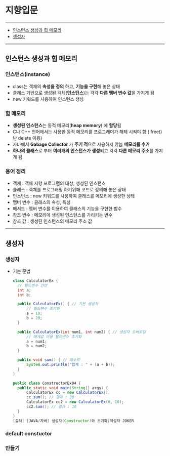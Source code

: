 # 지향입문

---

- [인스턴스 생성과 힙 메모리](##인스턴스생성과힙메모리)
- [생성자](##생성자)

---

## 인스턴스 생성과 힙 메모리

### 인스턴스(instance)

- class는 객체의 **속성을 정의** 하고, **기능을 구현**해 놓은 상태
- 클래스 기반으로 생성된 객체(**인스턴스**)는 각각 **다른 멤버 변수 값**을 가지게 됨
- new 키워드를 사용하여 인스턴스 생성

### 힘 메모리

- **생성된 인스턴스**는 동적 메모리(**heap memory**) 에 **할당**됨
- C나 C++ 언어에서는 사용한 동적 메모리를 프로그래머가 해제 시켜야 함 ( free() 난 delete 이용)
- 자바에서 **Gabage Collector** 가 **주기 적**으로 사용하지 않늠 **메모리를 수거**
- **하나의 클래스**로 부터 **여러개의 인스턴스가 생성**되고 각각 **다른 메모리 주소**를 가지게 됨

### 용어 정리
- 객체 : 객체 지향 프로그램의 대상, 생성된 인스턴스
- 클래스 : 객체를 프로그래밍 하기위해 코드로 정의해 놓은 상태
- 인스턴스 : new 키워드를 사용하여 클래스를 메모리에 생성한 상태
- 멤버 변수 : 클래스의 속성, 특성
- 메서드 : 멤버 변수를 이용하여 클래스의 기능을 구현한 함수
- 참조 변수 : 메모리에 생성된 인스턴스를 가리키는 변수
- 참조 값 : 생성된 인스턴스의 메모리 주소 값

---

## 생성자

### 생성자

- 기본 문법

  ```java
  class CalculatorEx {
  	// 필드변수 선언
  	int a;
  	int b;
  
  	public CalculatorEx() { // 기본 생성자
  		// 필드변수 초기화
  		a = 10;
  		b = 20;
  	}
  
  	public CalculatorEx(int num1, int num2) { // 생성자 오버로딩
  		// 매개값 이용 필드변수 초기화
  		a = num1;
  		b = num2;
  	}
  
  	public void sum() { // 메소드
  		System.out.println("합계 : " + (a + b));
  	}
  }
  
  public class ConstructorEx04 {
  	public static void main(String[] args) {
  		CalculatorEx cc = new CalculatorEx();
  		cc.sum(); // 결과 : 30
  		CalculatorEx cc2 = new CalculatorEx(0, 10);
  		cc2.sum(); // 결과 : 10
  	}
  }
  [출처] [JAVA/자바] 생성자(Constructor)와 초기화|작성자 JOKER
  ```

  

### default constuctor

### 만들기

